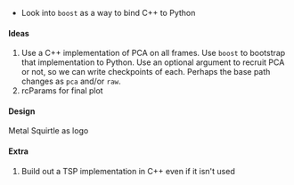- Look into `boost` as a way to bind C++ to Python

#### Ideas
1. Use a C++ implementation of PCA on all frames. Use `boost` to bootstrap that implementation to Python. Use an optional argument to recruit PCA or not, so we can write checkpoints of each. Perhaps the base path changes as `pca` and/or `raw`.
2. rcParams for final plot

#### Design
Metal Squirtle as logo

#### Extra
1. Build out a TSP implementation in C++ even if it isn't used